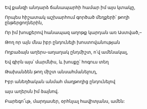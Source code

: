 Եվ քանզի անդարձ ճանապարհի համար իմ այս կտակը,

Որպես հիշատակ աշխարհում գործած մեղքերի՝ թողի ընթերցողներին,

Որ իմ խոսքերով հանապազ աղոթք կարդան առ Աստված,–

Թող որ այն մնա իբր ընդունելի խոստովանության

Ողբաձայն աղերս-աղաղակ ընդմիշտ, ո՛վ ամենակալ,

Եվ գիրն այս՝ մարմնիս, և խոսքը՝ հոգուս տեղ

Թախանձեն թող միշտ անսահմանելուդ,

Իբր անեղծական անմահ մաղթողից ընդունելով

այս աղերսն իմ ձայնով.

Բարեգո՜ւթ, մարդասեր, օրհնյալ հավիտյանս, ամեն: